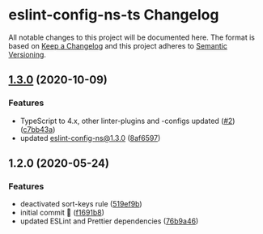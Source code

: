 # eslint-config-ns-ts Changelog

All notable changes to this project will be documented here. The format is based
on [Keep a Changelog](http://keepachangelog.com/en/1.0.0/) and this project
adheres to [Semantic Versioning](http://semver.org/spec/v2.0.0.html).


## [1.3.0](https://github.com/natterstefan/eslint-config-ns-ts/compare/v1.2.0...v1.3.0) (2020-10-09)


### Features

* TypeScript to 4.x, other linter-plugins and -configs updated ([#2](https://github.com/natterstefan/eslint-config-ns-ts/issues/2)) ([c7bb43a](https://github.com/natterstefan/eslint-config-ns-ts/commit/c7bb43a77c09328d7698cf1af167aa65fc4cdf40))
* updated eslint-config-ns@1.3.0 ([8af6597](https://github.com/natterstefan/eslint-config-ns-ts/commit/8af65978e9100d8c520ce2b14a0e931b5074ea91))

## 1.2.0 (2020-05-24)

### Features

- deactivated sort-keys rule ([519ef9b](https://github.com/natterstefan/eslint-config-ns-ts/commit/519ef9bf7acffda326d140b0f56dcb98b01c3d24))
- initial commit 🚀 ([f1691b8](https://github.com/natterstefan/eslint-config-ns-ts/commit/f1691b862965cf047cde7647538f9b2fc8c3c915))
- updated ESLint and Prettier dependencies ([76b9a46](https://github.com/natterstefan/eslint-config-ns-ts/commit/76b9a46b3dd440739e73a960f8b718939fcfefa1))
